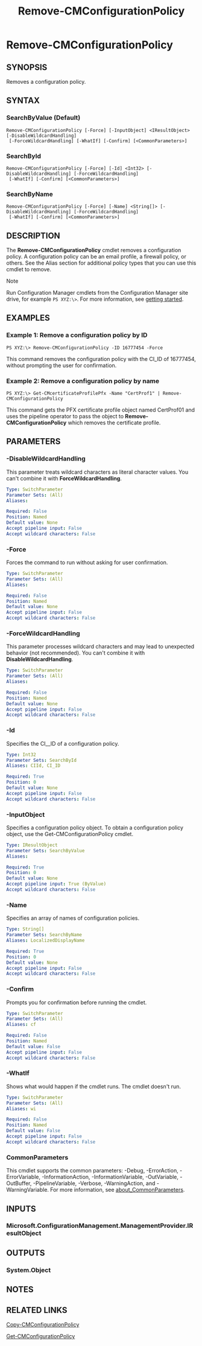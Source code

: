 ﻿---
description: Removes a configuration policy.
external help file: AdminUI.PS.dll-Help.xml
Module Name: ConfigurationManager
ms.date: 05/07/2019
schema: 2.0.0
title: Remove-CMConfigurationPolicy
---

# Remove-CMConfigurationPolicy

## SYNOPSIS
Removes a configuration policy.

## SYNTAX

### SearchByValue (Default)
```
Remove-CMConfigurationPolicy [-Force] [-InputObject] <IResultObject> [-DisableWildcardHandling]
 [-ForceWildcardHandling] [-WhatIf] [-Confirm] [<CommonParameters>]
```

### SearchById
```
Remove-CMConfigurationPolicy [-Force] [-Id] <Int32> [-DisableWildcardHandling] [-ForceWildcardHandling]
 [-WhatIf] [-Confirm] [<CommonParameters>]
```

### SearchByName
```
Remove-CMConfigurationPolicy [-Force] [-Name] <String[]> [-DisableWildcardHandling] [-ForceWildcardHandling]
 [-WhatIf] [-Confirm] [<CommonParameters>]
```

## DESCRIPTION
The **Remove-CMConfigurationPolicy** cmdlet removes a configuration policy.
A configuration policy can be an email profile, a firewall policy, or others.
See the Alias section for additional policy types that you can use this cmdlet to remove.

> [!NOTE]
> Run Configuration Manager cmdlets from the Configuration Manager site drive, for example `PS XYZ:\>`. For more information, see [getting started](/powershell/sccm/overview).

## EXAMPLES

### Example 1: Remove a configuration policy by ID
```
PS XYZ:\> Remove-CMConfigurationPolicy -ID 16777454 -Force
```

This command removes the configuration policy with the CI_ID of 16777454, without prompting the user for confirmation.

### Example 2: Remove a configuration policy by name
```
PS XYZ:\> Get-CMcertificateProfilePfx -Name "CertProf1" | Remove-CMConfigurationPolicy
```

This command gets the PFX certificate profile object named CertProf01 and uses the pipeline operator to pass the object to **Remove-CMConfigurationPolicy** which removes the certificate profile.

## PARAMETERS

### -DisableWildcardHandling

This parameter treats wildcard characters as literal character values. You can't combine it with **ForceWildcardHandling**.

```yaml
Type: SwitchParameter
Parameter Sets: (All)
Aliases:

Required: False
Position: Named
Default value: None
Accept pipeline input: False
Accept wildcard characters: False
```

### -Force
Forces the command to run without asking for user confirmation.

```yaml
Type: SwitchParameter
Parameter Sets: (All)
Aliases:

Required: False
Position: Named
Default value: None
Accept pipeline input: False
Accept wildcard characters: False
```

### -ForceWildcardHandling

This parameter processes wildcard characters and may lead to unexpected behavior (not recommended). You can't combine it with **DisableWildcardHandling**.

```yaml
Type: SwitchParameter
Parameter Sets: (All)
Aliases:

Required: False
Position: Named
Default value: None
Accept pipeline input: False
Accept wildcard characters: False
```

### -Id
Specifies the CI__ID of a configuration policy.

```yaml
Type: Int32
Parameter Sets: SearchById
Aliases: CIId, CI_ID

Required: True
Position: 0
Default value: None
Accept pipeline input: False
Accept wildcard characters: False
```

### -InputObject
Specifies a configuration policy object.
To obtain a configuration policy object, use the Get-CMConfigurationPolicy cmdlet.

```yaml
Type: IResultObject
Parameter Sets: SearchByValue
Aliases:

Required: True
Position: 0
Default value: None
Accept pipeline input: True (ByValue)
Accept wildcard characters: False
```

### -Name
Specifies an array of names of configuration policies.

```yaml
Type: String[]
Parameter Sets: SearchByName
Aliases: LocalizedDisplayName

Required: True
Position: 0
Default value: None
Accept pipeline input: False
Accept wildcard characters: False
```

### -Confirm
Prompts you for confirmation before running the cmdlet.

```yaml
Type: SwitchParameter
Parameter Sets: (All)
Aliases: cf

Required: False
Position: Named
Default value: False
Accept pipeline input: False
Accept wildcard characters: False
```

### -WhatIf

Shows what would happen if the cmdlet runs. The cmdlet doesn't run.

```yaml
Type: SwitchParameter
Parameter Sets: (All)
Aliases: wi

Required: False
Position: Named
Default value: False
Accept pipeline input: False
Accept wildcard characters: False
```

### CommonParameters
This cmdlet supports the common parameters: -Debug, -ErrorAction, -ErrorVariable, -InformationAction, -InformationVariable, -OutVariable, -OutBuffer, -PipelineVariable, -Verbose, -WarningAction, and -WarningVariable. For more information, see [about_CommonParameters](http://go.microsoft.com/fwlink/?LinkID=113216).

## INPUTS

### Microsoft.ConfigurationManagement.ManagementProvider.IResultObject

## OUTPUTS

### System.Object
## NOTES

## RELATED LINKS

[Copy-CMConfigurationPolicy](Copy-CMConfigurationPolicy.md)

[Get-CMConfigurationPolicy](Get-CMConfigurationPolicy.md)


